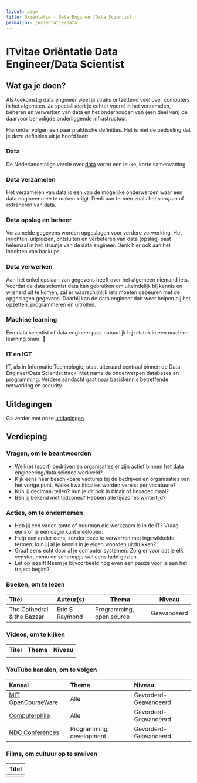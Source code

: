 ```yaml
---
layout: page
title: Oriëntatie - Data Engineer/Data Scientist
permalink: /orientatie/data
---
```


# ITvitae Oriëntatie Data Engineer/Data Scientist

## Wat ga je doen?

Als toekomstig data engineer weet jij straks ontzettend veel over computers in het algemeen. Je specialiseert je echter vooral in het verzamelen, beheren en verwerken van data en het onderhouden van (een deel van) de daarvoor benodigde onderliggende infrastructuur.

Hieronder volgen een paar praktische definities.
Het is niet de bedoeling dat je deze definities uit je hoofd leert.

### Data
De Nederlandstalige versie over [data](https://nl.wikipedia.org/wiki/Gegeven) vormt een leuke, korte samenvatting.

### Data verzamelen
Het verzamelen van data is een van de mogelijke onderwerpen waar een data engineer mee te maken krijgt.
Denk aan termen zoals het *scrapen* of extraheren van data.

### Data opslag en beheer
Verzamelde gegevens worden opgeslagen voor verdere verwerking.
Het inrichten, uitpluizen, ontsluiten en verbeteren van data (opslag) past helemaal in het straatje van de data engineer.
Denk hier ook aan het inrichten van backups.

### Data verwerken
Aan het enkel opslaan van gegevens heeft over het algemeen niemand iets.
Voordat de data scientist data kan gebruiken om uiteindelijk bij kennis en wijsheid uit te komen, zal er waarschijnlijk iets moeten gebeuren met de opgeslagen gegevens.
Daarbij kan de data engineer dan weer helpen bij het opzetten, programmeren en uitrollen.

### Machine learning
Een data scientist of data engineer past natuurlijk bij uitstek in een machine learning team. 🤖

### IT en ICT
IT, als in Informatie Technologie, staat uiteraard centraal binnen de Data Engineer/Data Scientist track.
Met name de onderwerpen databases en programming.
Verdere aandacht gaat naar basiskennis betreffende networking en security.

## Uitdagingen

Ga verder met onze [uitdagingen](/uitdagingen).

## Verdieping

### Vragen, om te beantwoorden

- Welk(e) (soort) bedrijven en organisaties er zijn actief binnen het data engineering/data science werkveld?
- Kijk eens naar beschikbare vactures bij de bedrijven en organisaties van het vorige punt. Welke kwalificaties worden vereist per vacatuure? 
- Kun jij decimaal tellen? Kun je dit ook in binair of hexadecimaal?
- Ben jij bekend met tijdzones? Hebben alle tijdzones wintertijd?

### Acties, om te ondernemen

- Heb jij een vader, tante of buurman die werkzaam is in de IT? Vraag eens of je een dagje kunt meelopen.
- Help een ander eens, zonder deze te verwarren met ingewikkelde termen: kun jij al je kennis in je eigen woorden uitdrukken?
- Graaf eens echt door al je computer systemen. Zorg er voor dat je elk venster, menu en schermpje wel eens hebt gezien.
- Let op jezelf! Neem je bijvoorbeeld nog even een pauze voor je aan het traject begint?

### Boeken, om te lezen

| Titel                                                                                    | Auteur(s)       | Thema                    | Niveau     |
|:-----------------------------------------------------------------------------------------|:----------------|--------------------------|------------|
| The Cathedral & the Bazaar                                                               | Eric S Raymond  | Programming, open source | Geavanceerd |

### Videos, om te kijken

| Titel | Thema | Niveau |
|:------|-------|--------|
|       |       |        |

### YouTube kanalen, om te volgen

| Kanaal                                                            | Thema                    | Niveau                |
|:------------------------------------------------------------------|:-------------------------|:----------------------|
| [MIT OpenCourseWare](https://www.youtube.com/@mitocw)             | Alle                     | Gevorderd-Geavanceerd |
| [Computerphile](https://www.youtube.com/@Computerphile)           | Alle                     | Gevorderd-Geavanceerd |
| [NDC Conferences](https://www.youtube.com/@NDC)                   | Programming, development | Gevorderd-Geavanceerd |

### Films, om cultuur op te snuiven

| Titel |
|:------|
|       |
